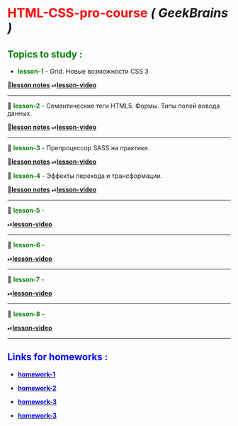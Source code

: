 # <span style="color:red">HTML-CSS-pro-course</span> **_( GeekBrains )_**

## <span style="color:green">Topics to study :</span>

- <span style="color:green">**lesson-1** </span>- Grid. Новые возможности CSS 3

📒[**lesson notes**](https://artiom30.github.io/HTML-CSS--Pro-/lesson-1/lesson-notes/index.html)
⏯[**lesson-video**](https://www.youtube.com/watch?v=5Ijqb1wLcvc)

---

📌 <span style="color:green">**lesson-2** </span>- Семантические теги HTML5. Формы. Типы полей вовода данных.

📒[**lesson notes**](https://artiom30.github.io/HTML-CSS--Pro-/lesson-2/lesson-notes/index.html)
⏯[**lesson-video**](https://youtu.be/TBw6Ga1e92k)

---

📌 <span style="color:green">**lesson-3** </span>- Препроцессор SASS на практике.

📒[**lesson notes**](https://github.com/Artiom30/HTML-CSS--Pro-/tree/main/lesson-3)
⏯[**lesson-video**](https://youtu.be/KARjHRoRe_4)

📌 <span style="color:green">**lesson-4** </span>- Эффекты перехода и трансформации.

📒[**lesson notes**](https://github.com/Artiom30/HTML-CSS--Pro-/tree/main/lesson-4)
⏯[**lesson-video**](https://youtu.be/Q0H_DpzuPGE)

---

📌 <span style="color:green">**lesson-5** </span>-

⏯[**lesson-video**](https://youtu.be/VDD-4CgY9B4)

---

📌 <span style="color:green">**lesson-6** </span>-

⏯[**lesson-video**](https://youtu.be/CML0LNJMwE0)

---

📌 <span style="color:green">**lesson-7** </span>-

⏯[**lesson-video**](https://youtu.be/BhAYL46P3PI)

---

📌 <span style="color:green">**lesson-8** </span>-

⏯[**lesson-video**](https://youtu.be/kOLM2s20sZY)

---

## <span style="color:blue">Links for homeworks :</span>

- <span style="color:blue"> [<span style="color:blue">**homework-1**</span>](https://artiom30.github.io/HTML-CSS--Pro-/lesson-1/homework/index.html)</span>

- <span style="color:blue"> [<span style="color:blue">**homework-2**</span>](https://artiom30.github.io/HTML-CSS--Pro-/lesson-2/homework/index.html)</span>

- <span style="color:blue"> [<span style="color:blue">**homework-3**</span>](https://artiom30.github.io/HTML-CSS--Pro-/lesson-3/homework/index.html)</span>

- <span style="color:blue"> [<span style="color:blue">**homework-3**</span>](https://artiom30.github.io/HTML-CSS--Pro-/lesson-4/homework/index.html)</span>
